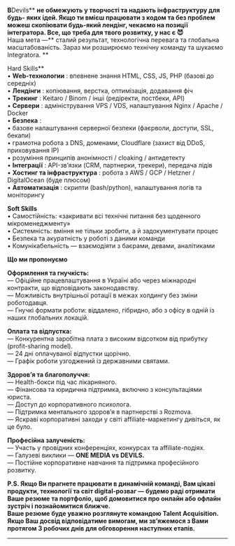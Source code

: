 **В**Devils** **не обмежують у творчості та надають інфраструктуру для будь-
яких ідей. Якщо ти вмієш працювати з кодом та без проблем можеш скопіювати
будь-який лендінг, чекаємо на позиції інтегратора. Все, що треба для твого
розвитку, у нас є 😈**  
Наша мета —** сталий результат, технологічна перевага та глобальна
масштабованість. Зараз ми розширюємо технічну команду та шукаємо Integratora.
**  
  
Hard Skills**  
• **Web-технологии** : впевнене знання HTML, CSS, JS, PHP (базові до середніх)  
• **Лендінги** : копіювання, верстка, оптимізація, додавання фіч  
• **Трекинг** : Keitaro / Binom / інші (редіректи, постбеки, API)  
• **Сервери** : адміністрування VPS / VDS, налаштування Nginx / Apache /
Docker  
• **Безпека** :  
• базове налаштування серверної безпеки (фаєрволи, доступи, SSL, бекапи)  
• грамотна робота з DNS, доменами, Cloudflare (захист від DDoS, приховування
IP)  
• розуміння принципів анонімності / cloaking / антидетекту  
• **Інтеграції** : API-зв’язки (CRM, партнерки, трекери), передача лідів  
• **Хостинг та інфраструктура** : робота з AWS / GCP / Hetzner / DigitalOcean
(буде плюсом)  
• **Автоматизація** : скрипти (bash/python), налаштування логів та моніторингу  
  
**Soft Skills**  
• Самостійність: «закривати всі технічні питання без щоденного
мікроменеджменту»  
• Системність: вміння не тільки зробити, а й задокументувати процес  
• Безпека та акуратність у роботі з даними команди  
• Комунікабельність — взаємодіяти з баєрами, девами, аналітиками  
  
**Що ми пропонуємо**

**Оформлення та гнучкість:**  
— Офіційне працевлаштування в Україні або через міжнародні контракти, що
відповідають законодавству.  
— Можливість внутрішньої ротації в межах холдингу без зміни роботодавця.  
— Гнучкі формати роботи: віддалено, гібридно, або з офісу в одній із наших
глобальних локацій.

**Оплата та відпустка:**  
— Конкурентна заробітна плата з високим відсотком від прибутку (profit-sharing
model).  
— 24 дні оплачуваної відпустки щорічно.  
— Графік роботи узгоджений із державними святами.

**Здоров’я та благополуччя:**  
— Health-бокси під час лікарняного.  
— Фінансова та юридична підтримка, включно з консультаціями юриста.  
— Доступ до корпоративного психолога.  
— Підтримка ментального здоров’я в партнерстві з Rozmova.  
— Яскраві корпоративні заходи у світі affiliate-маркетингу дивіться, як це
було.

**Професійна залученість:**  
— Участь у провідних конференціях, конкурсах та affiliate-подіях.  
— Галузеві виклики — **ONE MEDIA vs DEVILS.**  
— Постійне корпоративне навчання та підтримка професійного розвитку.

**P.S. Якщо Ви прагнете працювати в динамічній команді, Вам цікаві продукти,
технології та світ digital-розваг — будемо раді отримати Ваше резюме та
портфоліо, щоб домовитися про онлайн або офлайн зустріч і познайомитися
ближче.**  
**Ваше резюме буде уважно розглянуте командою Talent Acquisition. Якщо Ваш
досвід відповідатиме вимогам, ми зв’яжемося з Вами протягом 3 робочих днів для
обговорення наступних етапів.**

  
****